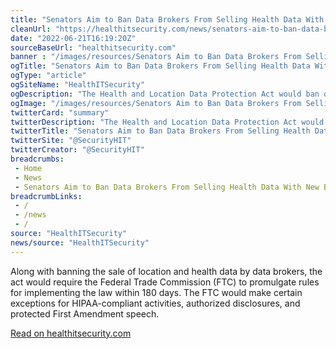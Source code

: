 ```yaml
--- 
title: "Senators Aim to Ban Data Brokers From Selling Health Data With New Bill"
cleanUrl: "https://healthitsecurity.com/news/senators-aim-to-ban-data-brokers-from-selling-health-data-with-new-bill?eid=CXTEL000000592620&elqCampaignId=26168&elqTrackId=37872b94f6a342d480502132a2f9d319&elq=acc14a66d43a4732b74d008497558dd3&elqaid=26885&elqat=1&elqCampaignId=26168"
date: "2022-06-21T16:19:20Z"
sourceBaseUrl: "healthitsecurity.com"
banner : "/images/resources/Senators Aim to Ban Data Brokers From Selling Health Data With New Bill.jpg"
ogTitle: "Senators Aim to Ban Data Brokers From Selling Health Data With New Bill"
ogType: "article"
ogSiteName: "HealthITSecurity"
ogDescription: "The Health and Location Data Protection Act would ban data brokers from selling location and health data."
ogImage: "/images/resources/Senators Aim to Ban Data Brokers From Selling Health Data With New Bill.jpg"
twitterCard: "summary"
twitterDescription: "The Health and Location Data Protection Act would ban data brokers from selling location and health data."
twitterTitle: "Senators Aim to Ban Data Brokers From Selling Health Data With New Bill"
twitterSite: "@SecurityHIT"
twitterCreator: "@SecurityHIT"
breadcrumbs:
 - Home
 - News
 - Senators Aim to Ban Data Brokers From Selling Health Data With New Bill
breadcrumbLinks:
 - / 
 - /news
 - / 
source: "HealthITSecurity"
news/source: "HealthITSecurity"
---
```

Along with banning the sale of location and health data by data brokers, the act would require the Federal Trade Commission (FTC) to promulgate rules for implementing the law within 180 days. The FTC would make certain exceptions for HIPAA-compliant activities, authorized disclosures, and protected First Amendment speech.  
  
[Read on healthitsecurity.com](https://healthitsecurity.com/news/senators-aim-to-ban-data-brokers-from-selling-health-data-with-new-bill?eid=CXTEL000000592620&elqCampaignId=26168&elqTrackId=37872b94f6a342d480502132a2f9d319&elq=acc14a66d43a4732b74d008497558dd3&elqaid=26885&elqat=1&elqCampaignId=26168)
